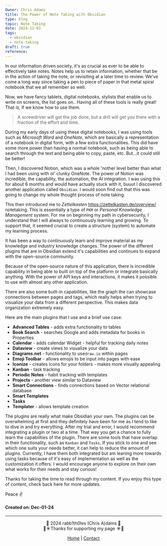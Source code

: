 ```yaml
---
Owner: Chris Adams
title: The Power of Note Taking with Obsidian
type: blog
topic: Note Taking
date: 2024-12-01
tags:
  - obsidian
  - note-taking
draft: true
reference:
---
```

In our information driven society, it's as crucial as ever to be able to effectively take notes. Notes help us to retain information, whether that be in the action of taking the note, or revisiting at a later time to review. We've come a long way since taking a pen to piece of paper in that metal spiral notebook that we all remember so well.

Now, we have fancy tablets, digital notebooks, stylists that enable us to write on screens, the list goes on.. Having all of these tools is really great! That is, if we know how to use them. 

> A screwdriver will get the job done,  but a drill will get you there with a fraction of the effort and time.

During my early days of using these digital notebooks, I was using tools such as *Microsoft Word* and *OneNote*, which are basically a representation of a notebook in digital form, with a few extra functionalities. This did have some more power than having a normal notebook, such as being able to search through the text and being able to copy, paste, etc. But...it could still be better!

Then, I discovered Notion, which was a whole 'nother level better than what I had been using with ol' clunky OneNote. The power of Notion was incredible, the capability, the automation, the AI integration. I was using this for about 6 months and would have actually stuck with it, buuut I discovered another application called `Obsidian`. I would soon find out that this was going to change my whole thought process of note taking.

This then introduced me to *Zettelkasten* https://zettelkasten.de/overview/ notetaking. This is essentially a type of `PKM` or *Personal Knowledge Management* system. For me on beginning my path in cybersecurity, I understand that I will always to continuously learning and growing. To support that, it seemed crucial to create a structure (system) to automate my learning process. 

It has been a way to continuously learn and improve material as my knowledge and industry knowledge changes. The power of the different plugins that are in Obsidian extend it's capabilities and continues to expand with the open-source community.

Because of the open-source nature of this application, there is incredible capability in being able to built on top of the platform or integrate basically anything. With the power of API keys and interactions, it makes it possible to use with almost any other application. 

There are also some built-in capabilities, like the graph the can showcase connections between pages and tags, which really helps when trying to visualize your data from a different perspective. This makes data organization extremely easy. 

Here are the main plugins that I use and a brief use case:

* **Advanced Tables** - adds extra functionality to tables
* **Book Search** - searches Google and adds metadata for books in Properties
* **Calendar** - adds calendar Widget - helpful for tracking daily notes
* **Dataview** - create views to visualize your data
* **Diagrams.net** - functionality to use`draw.io` within pages
* **Emoji Toolbar** - allows emojis to be input into pages with ease
* **Iconize** - creates icons for your folders - makes more visually appealing
* **Kanban** - task tracking
* **Periodic Notes** - habit tracking with templates
* **Projects** - another view similar to Dataview
* **Smart Connections** - finds connections based on Vector relational database
* **Smart Templates**
* **Tasks**
* **Templater** - allows template creation

The plugins are really what make Obsidian your own. The plugins can be overwhelming at first and they definitely have been for me as I tend to like to dive in and try everything. After my trial and error, I would recommend integrating a plugin or two at a time. That way you get a chance to fully learn the capabilities of the plugin. There are some tools that have overlap in their functionality, such as `Kanban` and `Tasks`. If you stick to one and see which one suits your needs better, it can help to reduce the amount of plugins. Currently, I have them both integrated but am leaning more towards using tasks because of it's easy of implementation as well as the customization it offers. I would encourage anyone to explore on their own what works for their needs and stay curious!


<div class="neon-line"></div>

Thanks for taking the time to read through my content. If you enjoy this type of content, check back here for more updates. 

Peace ✌️

#### Created on: Dec-01-24
---

<div style="text-align: center;">
	<div class="gradient-text">👾 2024 rabb1th0les (Chris A)dams 👾</div> 
	🌴☀Thanks for supporting my page ☀🌴
	<nav>
		<ul style="list-style: none; padding: 0;">
			<div style="text-align: center;">
				<li><a href="index.html">Home</a> | <a href="Contact.html">Contact</a></li>
			</div>
		</ul>
	</nav>	
</div>
